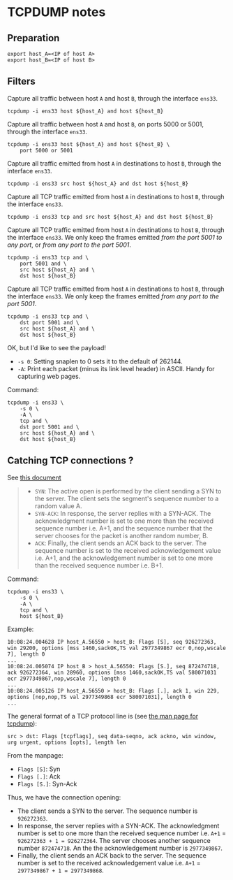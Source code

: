 # TCPDUMP notes

## Preparation

	export host_A=<IP of host A>
	export host_B=<IP of host B>

## Filters

Capture all traffic between host `A` and host `B`, through the interface `ens33`.

	tcpdump -i ens33 host ${host_A} and host ${host_B}

Capture all traffic between host `A` and host `B`, on ports 5000 or 5001, through the interface `ens33`.

	tcpdump -i ens33 host ${host_A} and host ${host_B} \
		port 5000 or 5001

Capture all traffic emitted from host `A` in destinations to host `B`, through the interface `ens33`.

	tcpdump -i ens33 src host ${host_A} and dst host ${host_B}

Capture all TCP traffic emitted from host `A` in destinations to host `B`, through the interface `ens33`.

	tcpdump -i ens33 tcp and src host ${host_A} and dst host ${host_B}

Capture all TCP traffic emitted from host `A` in destinations to host `B`, through the interface `ens33`. We only keep the frames emitted _from the port 5001 to any port_, or _from any port to the port 5001_.

	tcpdump -i ens33 tcp and \
        port 5001 and \
        src host ${host_A} and \
        dst host ${host_B}

Capture all TCP traffic emitted from host `A` in destinations to host `B`, through the interface `ens33`. We only keep the frames emitted _from any port to the port 5001_.

	tcpdump -i ens33 tcp and \
        dst port 5001 and \
        src host ${host_A} and \
        dst host ${host_B}

OK, but I'd like to see the payload!

* `-s 0`: Setting snaplen to 0 sets it to the default of 262144.
* `-A`: Print each packet (minus its link level header) in ASCII. Handy for capturing web pages. 

Command:

	tcpdump -i ens33 \
        -s 0 \
        -A \
	    tcp and \
        dst port 5001 and \
        src host ${host_A} and \
        dst host ${host_B}





## Catching TCP connections ?

See [this document](https://en.wikipedia.org/wiki/Transmission_Control_Protocol#Connection_establishment)

> * `SYN`: The active open is performed by the client sending a SYN to the server. The client sets the segment's sequence number to a random value A.
> * `SYN-ACK`: In response, the server replies with a SYN-ACK. The acknowledgment number is set to one more than the received sequence number i.e. A+1, and the sequence number that the server chooses for the packet is another random number, B.
> * `ACK`: Finally, the client sends an ACK back to the server. The sequence number is set to the received acknowledgement value i.e. A+1, and the acknowledgement number is set to one more than the received sequence number i.e. B+1.

Command:


	tcpdump -i ens33 \
        -s 0 \
        -A \
	    tcp and \
        host ${host_B}

Example:

	10:08:24.004628 IP host_A.56550 > host_B: Flags [S], seq 926272363, win 29200, options [mss 1460,sackOK,TS val 2977349867 ecr 0,nop,wscale 7], length 0
	...
	10:08:24.005074 IP host_B > host_A.56550: Flags [S.], seq 872474718, ack 926272364, win 28960, options [mss 1460,sackOK,TS val 580071031 ecr 2977349867,nop,wscale 7], length 0
	...
	10:08:24.005126 IP host_A.56550 > host_B: Flags [.], ack 1, win 229, options [nop,nop,TS val 2977349868 ecr 580071031], length 0
	...

The general format of a TCP protocol line is (see [the man page for tcpdump](https://www.tcpdump.org/manpages/tcpdump.1.html)): 

	src > dst: Flags [tcpflags], seq data-seqno, ack ackno, win window, urg urgent, options [opts], length len

From the manpage:

* `Flags [S]`: Syn
* `Flags [.]`: Ack
* `Flags [S.]`: Syn-Ack

Thus, we have the connection opening:

* The client sends a SYN to the server. The sequence number is `926272363`.
* In response, the server replies with a SYN-ACK. The acknowledgment number is set to one more than the received sequence number i.e. `A+1` = `926272363 + 1 = 926272364`. The server chooses another sequence number `872474718`. An the the acknowledgement number is `2977349867`.
* Finally, the client sends an ACK back to the server. The sequence number is set to the received acknowledgement value i.e. `A+1` = `2977349867 + 1 = 2977349868`.

